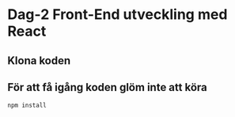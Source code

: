 # Dag-2 Front-End utveckling med React
## Klona koden
## För att få igång koden glöm inte att köra
`npm install
`